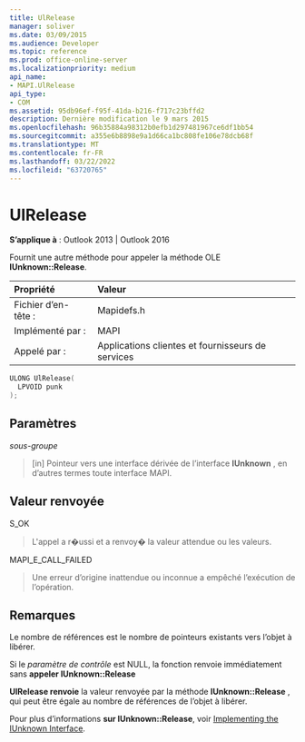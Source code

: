 ```yaml
---
title: UlRelease
manager: soliver
ms.date: 03/09/2015
ms.audience: Developer
ms.topic: reference
ms.prod: office-online-server
ms.localizationpriority: medium
api_name:
- MAPI.UlRelease
api_type:
- COM
ms.assetid: 95db96ef-f95f-41da-b216-f717c23bffd2
description: Dernière modification le 9 mars 2015
ms.openlocfilehash: 96b35884a98312b0efb1d297481967ce6df1bb54
ms.sourcegitcommit: a355e6b8898e9a1d66ca1bc808fe106e78dcb68f
ms.translationtype: MT
ms.contentlocale: fr-FR
ms.lasthandoff: 03/22/2022
ms.locfileid: "63720765"
---
```

# <a name="ulrelease"></a>UlRelease

  
  
**S’applique à** : Outlook 2013 | Outlook 2016 
  
Fournit une autre méthode pour appeler la méthode OLE **IUnknown::Release**. 
  
|Propriété |Valeur |
|:-----|:-----|
|Fichier d’en-tête :  <br/> |Mapidefs.h  <br/> |
|Implémenté par :  <br/> |MAPI  <br/> |
|Appelé par :  <br/> |Applications clientes et fournisseurs de services  <br/> |
   
```cpp
ULONG UlRelease(
  LPVOID punk
);
```

## <a name="parameters"></a>Paramètres

 _sous-groupe_
  
> [in] Pointeur vers une interface dérivée de l’interface **IUnknown** , en d’autres termes toute interface MAPI. 
    
## <a name="return-value"></a>Valeur renvoyée

S_OK 
  
> L'appel a r�ussi et a renvoy� la valeur attendue ou les valeurs. 
    
MAPI_E_CALL_FAILED 
  
> Une erreur d’origine inattendue ou inconnue a empêché l’exécution de l’opération.
    
## <a name="remarks"></a>Remarques

Le nombre de références est le nombre de pointeurs existants vers l’objet à libérer. 
  
Si le  _paramètre de contrôle_ est NULL, la fonction renvoie immédiatement sans **appeler IUnknown::Release**
  
 **UlRelease renvoie** la valeur renvoyée par la méthode **IUnknown::Release** , qui peut être égale au nombre de références de l’objet à libérer. 
  
Pour plus d’informations **sur IUnknown::Release**, voir [Implementing the IUnknown Interface](implementing-the-iunknown-interface.md). 
  

